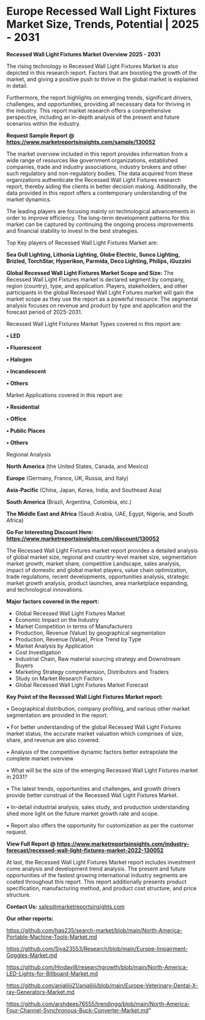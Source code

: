 # Europe Recessed Wall Light Fixtures Market Size, Trends, Potential | 2025 - 2031

<Strong> Recessed Wall Light Fixtures Market Overview 2025 - 2031</strong>

The rising technology in Recessed Wall Light Fixtures Market is also depicted in this research report. Factors that are boosting the growth of the market, and giving a positive push to thrive in the global market is explained in detail.

Furthermore, the report highlights on emerging trends, significant drivers, challenges, and opportunities, providing all necessary data for thriving in the industry. This report market research offers a comprehensive perspective, including an in-depth analysis of the present and future scenarios within the industry.

<strong>Request Sample Report @ <a href=https://www.marketreportsinsights.com/sample/130052>https://www.marketreportsinsights.com/sample/130052</a></strong>

The market overview included in this report provides information from a wide range of resources like government organizations, established companies, trade and industry associations, industry brokers and other such regulatory and non-regulatory bodies. The data acquired from these organizations authenticate the Recessed Wall Light Fixtures research report, thereby aiding the clients in better decision making. Additionally, the data provided in this report offers a contemporary understanding of the market dynamics.

The leading players are focusing mainly on technological advancements in order to improve efficiency. The long-term development patterns for this market can be captured by continuing the ongoing process improvements and financial stability to invest in the best strategies.

Top Key players of Recessed Wall Light Fixtures Market are:

<strong>Sea Gull Lighting, Lithonia Lighting, Globe Electric, Sunco Lighting, Brizled, TorchStar, Hyperikon, Parmida, Deco Lighting, Philips, iGuzzini</strong>

<strong><b>Global Recessed Wall Light Fixtures Market Scope and Size:</b></strong>
The Recessed Wall Light Fixtures market is declared segment by company, region (country), type, and application. Players, stakeholders, and other participants in the global Recessed Wall Light Fixtures market will gain the market scope as they use the report as a powerful resource. The segmental analysis focuses on revenue and product by type and application and the forecast period of 2025-2031.

Recessed Wall Light Fixtures Market Types covered in this report are:

<strong>• LED

• Fluorescent

• Halogen

• Incandescent

• Others</strong>

Market Applications covered in this report are:

<strong>• Residential

• Office

• Public Places

• Others</strong> 

Regional Analysis

<strong>North America</strong> (the United States, Canada, and Mexico)

<strong>Europe</strong> (Germany, France, UK, Russia, and Italy)

<strong>Asia-Pacific</strong> (China, Japan, Korea, India, and Southeast Asia)

<strong>South America</strong> (Brazil, Argentina, Colombia, etc.)

<strong>The Middle East and Africa</strong> (Saudi Arabia, UAE, Egypt, Nigeria, and South Africa)

<strong>Go For Interesting Discount Here: <a href=https://www.marketreportsinsights.com/discount/130052>https://www.marketreportsinsights.com/discount/130052</a></strong>

The Recessed Wall Light Fixtures market report provides a detailed analysis of global market size, regional and country-level market size, segmentation market growth, market share, competitive Landscape, sales analysis, impact of domestic and global market players, value chain optimization, trade regulations, recent developments, opportunities analysis, strategic market growth analysis, product launches, area marketplace expanding, and technological innovations.

<strong><b>Major factors covered in the report:</b></strong>
<ul>
  <li>Global Recessed Wall Light Fixtures Market </li>
  <li>Economic Impact on the Industry</li>
  <li>Market Competition in terms of Manufacturers</li>
  <li>Production, Revenue (Value) by geographical segmentation</li>
  <li>Production, Revenue (Value), Price Trend by Type</li>
  <li>Market Analysis by Application</li>
  <li>Cost Investigation</li>
  <li>Industrial Chain, Raw material sourcing strategy and Downstream Buyers</li>
  <li>Marketing Strategy comprehension, Distributors and Traders</li>
  <li>Study on Market Research Factors</li>
  <li>Global Recessed Wall Light Fixtures Market Forecast</li>
</ul>

<strong><b>Key Point of the Recessed Wall Light Fixtures Market report:</b></strong>

• Geographical distribution, company profiling, and various other market segmentation are provided in the report.

• For better understanding of the global Recessed Wall Light Fixtures market status, the accurate market valuation which comprises of size, share, and revenue are also covered.

• Analysis of the competitive dynamic factors better extrapolate the complete market overview

• What will be the size of the emerging Recessed Wall Light Fixtures market in 2031?

• The latest trends, opportunities and challenges, and growth drivers provide better construal of the Recessed Wall Light Fixtures Market.

• In-detail industrial analysis, sales study, and production understanding shed more light on the future market growth rate and scope.

• Report also offers the opportunity for customization as per the customer request.

<strong><b>View Full Report @ <a href=https://www.marketreportsinsights.com/industry-forecast/recessed-wall-light-fixtures-market-2022-130052>https://www.marketreportsinsights.com/industry-forecast/recessed-wall-light-fixtures-market-2022-130052</a></b></strong>


At last, the Recessed Wall Light Fixtures Market report includes investment come analysis and development trend analysis. The present and future opportunities of the fastest growing international industry segments are coated throughout this report. This report additionally presents product specification, manufacturing method, and product cost structure, and price structure.

<strong>Contact Us:</strong>
sales@marketreportsinsights.com

<strong>Our other reports:</strong>

<a href=https://github.com/haq235/search-market/blob/main/North-America-Portable-Machine-Tools-Market.md>https://github.com/haq235/search-market/blob/main/North-America-Portable-Machine-Tools-Market.md</a>

<a href=https://github.com/Siya23553/Research/blob/main/Europe-Impairment-Goggles-Market.md>https://github.com/Siya23553/Research/blob/main/Europe-Impairment-Goggles-Market.md</a>

<a href=https://github.com/Hindavi8/researchgrowth/blob/main/North-America-LED-Lights-for-Billboard-Market.md>https://github.com/Hindavi8/researchgrowth/blob/main/North-America-LED-Lights-for-Billboard-Market.md</a>

<a href=https://github.com/anjaliiii21/anjaliiii/blob/main/Europe-Veterinary-Dental-X-ray-Generators-Market.md>https://github.com/anjaliiii21/anjaliiii/blob/main/Europe-Veterinary-Dental-X-ray-Generators-Market.md</a>

<a href=https://github.com/arshdeep76555/trendingg/blob/main/North-America-Four-Channel-Synchronous-Buck-Converter-Market.md>https://github.com/arshdeep76555/trendingg/blob/main/North-America-Four-Channel-Synchronous-Buck-Converter-Market.md</a>"
